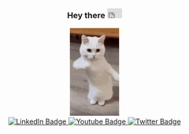 <div id="header" align="center">
  <h3>
    Hey there
    <iframe src="https://giphy.com/embed/11fIOE3vkIPdIY" width="30" height="20" style="" frameBorder="0" class="giphy-embed" allowFullScreen></iframe>
  </h3>
</div>

<div id="header" align="center">
  <img src="kitty.gif" width="100"/>
</div>
<div id="badges" align="center">
  <a href="https://vk.com/id270388524">
    <img src="https://img.shields.io/badge/-Vkontakte-003f5c?style=for-the-badge&logo=Vk" alt="LinkedIn Badge"/>
  </a>
  <a href="https://t.me/arutiunianan">
    <img src="https://img.shields.io/badge/Telegram-2CA5E0?style=for-the-badge&logo=telegram&logoColor=white" alt="Youtube Badge"/>
  </a>
  <a href="https://www.instagram.com/arutiunianan">
    <img src="https://img.shields.io/badge/Instagram-9e02b2?style=for-the-badge&logo=instagram&logoColor=black" alt="Twitter Badge"/>
  </a>
</div>
<div id="badges" align="center">
    <img src="https://komarev.com/ghpvc/?username=arutiunianan&style=flat-square&color=blue" alt=""/>
</div>
